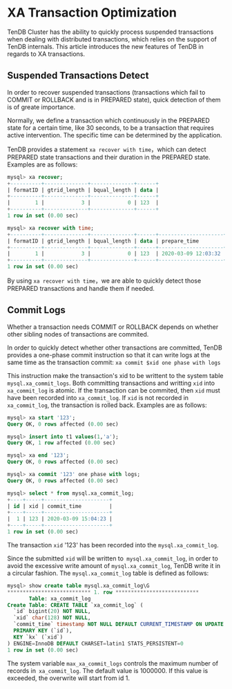 # XA Transaction Optimization

TenDB Cluster has the ability to quickly process suspended transactions when dealing with distributed transactions, which relies on the support of TenDB internals. This article introduces the new features of TenDB in regards to XA transactions.

## Suspended Transactions Detect

In order to recover suspended transactions (transactions which fail to COMMIT or ROLLBACK and is in PREPARED state), quick detection of them is of greate importance.

Normally, we define a transaction which continuously in the PREPARED state for a certain time, like 30 seconds, to be a transaction that requires active intervention. The specific time can be determined by the application.     

TenDB provides a statement `xa recover with time`，which can detect PREPARED state transactions and their duration in the PREPARED state. Examples are as follows:    

```sql
mysql> xa recover;
+----------+--------------+--------------+------+
| formatID | gtrid_length | bqual_length | data |
+----------+--------------+--------------+------+
|        1 |            3 |            0 | 123  |
+----------+--------------+--------------+------+
1 row in set (0.00 sec)

mysql> xa recover with time;
+----------+--------------+--------------+------+---------------------+
| formatID | gtrid_length | bqual_length | data | prepare_time        |
+----------+--------------+--------------+------+---------------------+
|        1 |            3 |            0 | 123  | 2020-03-09 12:03:32 |
+----------+--------------+--------------+------+---------------------+
1 row in set (0.00 sec)
```
 
By using `xa recover with time`，we are able to quickly detect those PREPARED transactions and handle them if needed.

## Commit Logs

Whether a transaction needs COMMIT or ROLLBACK depends on whether other sibling nodes of transactions are commited. 

In order to quickly detect whether other transactions are committed, TenDB provides a one-phase commit instruction so that it can write logs at the same time as the transaction commit: `xa commit $xid one phase with logs`

This instruction make the transaction's xid to be writtent to the system table `mysql.xa_commit_logs`.
Both committing transactions and writting `xid` into `xa_commit_log` is atomic. If the transaction can be commited, then `xid` must have been recorded into  `xa_commit_log`. If `xid` is not recorded in `xa_commit_log`, the transaction is rolled back. Examples are as follows:

```sql 
mysql> xa start '123';
Query OK, 0 rows affected (0.00 sec)

mysql> insert into t1 values(1,'a');
Query OK, 1 row affected (0.00 sec)

mysql> xa end '123';
Query OK, 0 rows affected (0.00 sec)

mysql> xa commit '123' one phase with logs;
Query OK, 0 rows affected (0.00 sec)

mysql> select * from mysql.xa_commit_log;
+----+-----+---------------------+
| id | xid | commit_time         |
+----+-----+---------------------+
|  1 | 123 | 2020-03-09 15:04:23 |
+----+-----+---------------------+
1 row in set (0.00 sec)
```
The transaction `xid` '123' has been recorded into the `mysql.xa_commit_log`. 
</br>    

Since the submitted `xid` will be written to` mysql.xa_commit_log`, in order to avoid the excessive write amount of `mysql.xa_commit_log`, TenDB write it in a circular fashion. The `mysql.xa_commit_log` table is defined as follows:

```sql 
mysql> show create table mysql.xa_commit_log\G
*************************** 1. row ***************************
       Table: xa_commit_log
Create Table: CREATE TABLE `xa_commit_log` (
  `id` bigint(20) NOT NULL,
  `xid` char(128) NOT NULL,
  `commit_time` timestamp NOT NULL DEFAULT CURRENT_TIMESTAMP ON UPDATE CURRENT_TIMESTAMP,
  PRIMARY KEY (`id`),
  KEY `kx` (`xid`)
) ENGINE=InnoDB DEFAULT CHARSET=latin1 STATS_PERSISTENT=0
1 row in set (0.00 sec)
```
The system variable `max_xa_commit_logs` controls the maximum number of records in` xa_commit_log`. The default value is 1000000. If this value is exceeded, the overwrite will start from id 1.